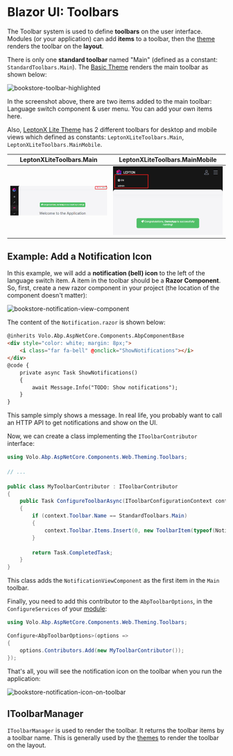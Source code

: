 # Blazor UI: Toolbars

The Toolbar system is used to define **toolbars** on the user interface. Modules (or your application) can add **items** to a toolbar, then the [theme](Theming.md) renders the toolbar on the **layout**.

There is only one **standard toolbar** named "Main" (defined as a constant: `StandardToolbars.Main`). The [Basic Theme](Basic-Theme) renders the main toolbar as shown below:

![bookstore-toolbar-highlighted](../../images/bookstore-toolbar-highlighted.png)

In the screenshot above, there are two items added to the main toolbar: Language switch component & user menu. You can add your own items here.

Also, [LeptonX Lite Theme](../../Themes/LeptonXLite/Blazor.md) has 2 different toolbars for desktop and mobile views which defined as constants: `LeptonXLiteToolbars.Main`, `LeptonXLiteToolbars.MainMobile`.

| LeptonXLiteToolbars.Main | LeptonXLiteToolbars.MainMobile |
| :---: | :---: |
| ![leptonx](../../images/leptonxlite-toolbar-main-example.png) | ![leptonx](../../images/leptonxlite-toolbar-mainmobile-example.png) |

## Example: Add a Notification Icon

In this example, we will add a **notification (bell) icon** to the left of the language switch item. A item in the toolbar should be a **Razor Component**. So, first, create a new razor component in your project (the location of the component doesn't matter):

![bookstore-notification-view-component](../../images/blazor-notification-bell-component.png)

The content of the `Notification.razor` is shown below:

````html
@inherits Volo.Abp.AspNetCore.Components.AbpComponentBase
<div style="color: white; margin: 8px;">
    <i class="far fa-bell" @onclick="ShowNotifications"></i>
</div>
@code {
    private async Task ShowNotifications()
    {
        await Message.Info("TODO: Show notifications");
    }
}
````

This sample simply shows a message. In real life, you probably want to call an HTTP API to get notifications and show on the UI.

Now, we can create a class implementing the `IToolbarContributor` interface:

````csharp
using Volo.Abp.AspNetCore.Components.Web.Theming.Toolbars;

// ...

public class MyToolbarContributor : IToolbarContributor
{
    public Task ConfigureToolbarAsync(IToolbarConfigurationContext context)
    {
        if (context.Toolbar.Name == StandardToolbars.Main)
        {
            context.Toolbar.Items.Insert(0, new ToolbarItem(typeof(Notification)));
        }

        return Task.CompletedTask;
    }
}
````

This class adds the `NotificationViewComponent` as the first item in the `Main` toolbar.

Finally, you need to add this contributor to the `AbpToolbarOptions`, in the `ConfigureServices` of your [module](../../Module-Development-Basics.md):

```csharp
using Volo.Abp.AspNetCore.Components.Web.Theming.Toolbars;
```

```csharp
Configure<AbpToolbarOptions>(options =>
{
    options.Contributors.Add(new MyToolbarContributor());
});
```

That's all, you will see the notification icon on the toolbar when you run the application:

![bookstore-notification-icon-on-toolbar](../../images/bookstore-notification-icon-on-toolbar.png)

## IToolbarManager

`IToolbarManager` is used to render the toolbar. It returns the toolbar items by a toolbar name. This is generally used by the [themes](Theming.md) to render the toolbar on the layout.
